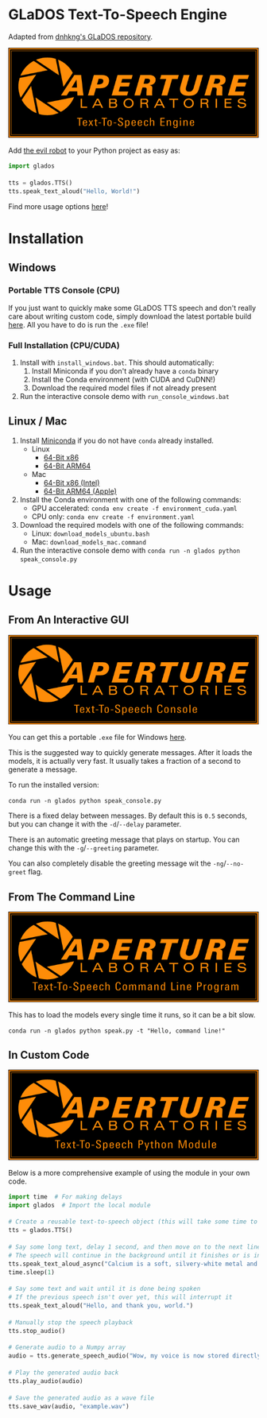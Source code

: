 # GLaDOS Text-To-Speech Engine
Adapted from [dnhkng's GLaDOS repository](https://github.com/dnhkng/GlaDOS).

<p align="center"><img src="tts_engine.png" alt="Interactive Console Splash Screen"/></p>

Add [the evil robot](https://en.wikipedia.org/wiki/GLaDOS) to your Python project as easy as:
```python
import glados

tts = glados.TTS()
tts.speak_text_aloud("Hello, World!")
```

Find more usage options [here](#Usage)!

# Installation

## Windows
### Portable TTS Console (CPU)
If you just want to quickly make some GLaDOS TTS speech and don't really care about writing custom code, simply download the latest portable build  [here](https://github.com/nimaid/GLaDOS-TTS/releases/latest). All you have to do is run the `.exe` file!

### Full Installation (CPU/CUDA)
1. Install with `install_windows.bat`. This should automatically:
   1. Install Miniconda if you don't already have a `conda` binary
   2.  Install the Conda environment (with CUDA and CuDNN!)
   3.  Download the required model files if not already present
2. Run the interactive console demo with `run_console_windows.bat`

## Linux / Mac
1. Install [Miniconda](https://www.anaconda.com/download/success) if you do not have `conda` already installed.
   - Linux
      - [64-Bit x86](https://repo.anaconda.com/miniconda/Miniconda3-latest-Linux-x86_64.sh)
      - [64-Bit ARM64](https://repo.anaconda.com/miniconda/Miniconda3-latest-Linux-aarch64.sh)
   - Mac
      - [64-Bit x86 (Intel)](https://repo.anaconda.com/miniconda/Miniconda3-latest-MacOSX-x86_64.pkg)
      - [64-Bit ARM64 (Apple)](https://repo.anaconda.com/miniconda/Miniconda3-latest-MacOSX-arm64.pkg)
2. Install the Conda environment with one of the following commands:
   - GPU accelerated: `conda env create -f environment_cuda.yaml`
   - CPU only: `conda env create -f environment.yaml`
3. Download the required models with one of the following commands:
   - Linux: `download_models_ubuntu.bash`
   - Mac: `download_models_mac.command`
4. Run the interactive console demo with `conda run -n glados python speak_console.py`

# Usage

## From An Interactive GUI
<p align="center"><img src="tts_console.png" alt="Interactive Console Splash Screen"/></p>

You can get this a portable `.exe` file for Windows [here](https://github.com/nimaid/GLaDOS-TTS/releases/latest).

This is the suggested way to quickly generate messages. After it loads the models, it is actually very fast. It usually takes a fraction of a second to generate a message.

To run the installed version:

`conda run -n glados python speak_console.py`

There is a fixed delay between messages. By default this is `0.5` seconds, but you can change it with the `-d`/`--delay` parameter.

There is an automatic greeting message that plays on startup. You can change this with the `-g`/`--greeting` parameter.

You can also completely disable the greeting message wit the `-ng`/`--no-greet` flag.

## From The Command Line
<p align="center"><img src="tts_command.png" alt="Interactive Console Splash Screen"/></p>

This has to load the models every single time it runs, so it can be a bit slow.

`conda run -n glados python speak.py -t "Hello, command line!"`

## In Custom Code
<p align="center"><img src="tts_module.png" alt="Interactive Console Splash Screen"/></p>

Below is a more comprehensive example of using the module in your own code.

```python
import time  # For making delays
import glados  # Import the local module

# Create a reusable text-to-speech object (this will take some time to load the AI models)
tts = glados.TTS()

# Say some long text, delay 1 second, and then move on to the next line of code
# The speech will continue in the background until it finishes or is interrupted
tts.speak_text_aloud_async("Calcium is a soft, silvery-white metal and one of the most abundant elements on Earth.")
time.sleep(1)

# Say some text and wait until it is done being spoken
# If the previous speech isn't over yet, this will interrupt it
tts.speak_text_aloud("Hello, and thank you, world.")

# Manually stop the speech playback
tts.stop_audio()

# Generate audio to a Numpy array
audio = tts.generate_speech_audio("Wow, my voice is now stored directly in your random access memory.")

# Play the generated audio back
tts.play_audio(audio)

# Save the generated audio as a wave file
tts.save_wav(audio, "example.wav")
```